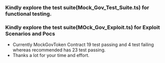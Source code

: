### Kindly explore the test suite(Mock_Gov_Test_Suite.ts) for functional testing.
### Kindly explore the test suite(MOck_Gov_Exploit.ts) for Exploit Scenarios and Pocs
* Currently MockGovToken Contract 19 test passing and 4 test failing whereas recommended has 23 test passing.
* Thanks a lot for your time and effort.

